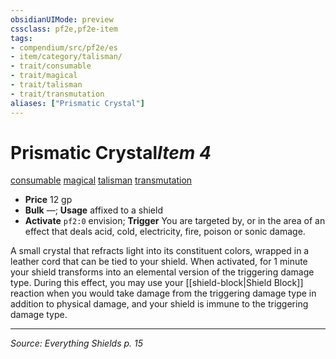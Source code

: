 ```yaml
---
obsidianUIMode: preview
cssclass: pf2e,pf2e-item
tags:
- compendium/src/pf2e/es
- item/category/talisman/
- trait/consumable
- trait/magical
- trait/talisman
- trait/transmutation
aliases: ["Prismatic Crystal"]
---
```

# Prismatic Crystal*Item 4*  
[consumable](consumable.md)  [magical](magical.md)  [talisman](talisman.md)  [transmutation](transmutation.md)

- **Price** 12 gp
- **Bulk** —; **Usage** affixed to a shield
- **Activate** `pf2:0` envision; **Trigger** You are targeted by, or in the area of an effect that deals acid, cold, electricity, fire, poison or sonic damage.

A small crystal that refracts light into its constituent colors, wrapped in a leather cord that can be tied to your shield. When activated, for 1 minute your shield transforms into an elemental version of the triggering damage type. During this effect, you may use your [[shield-block|Shield Block]] reaction when you would take damage from the triggering damage type in addition to physical damage, and your shield is immune to the triggering damage type.

---
*Source: Everything Shields p. 15*